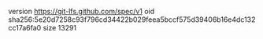 version https://git-lfs.github.com/spec/v1
oid sha256:5e20d7258c93f796cd34422b029feea5bccf575d39406b16e4dc132cc17a6fa0
size 13291
